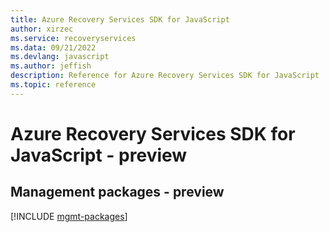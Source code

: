 ```yaml
---
title: Azure Recovery Services SDK for JavaScript
author: xirzec
ms.service: recoveryservices
ms.data: 09/21/2022
ms.devlang: javascript
ms.author: jeffish
description: Reference for Azure Recovery Services SDK for JavaScript
ms.topic: reference
---
```

# Azure Recovery Services SDK for JavaScript - preview

## Management packages - preview
[!INCLUDE [mgmt-packages](recovery-services-mgmt-index.md)]